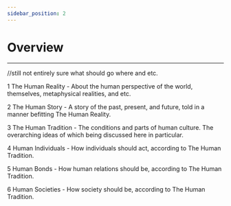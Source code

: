 ```yaml
---
sidebar_position: 2
---
```


# Overview

---

//still not entirely sure what should go where and etc.

1 The Human Reality - About the human perspective of the world, themselves, metaphysical realities, and etc.

2 The Human Story - A story of the past, present, and future, told in a manner befitting The Human Reality.

3 The Human Tradition - The conditions and parts of human culture. The overarching ideas of which being discussed here in particular.

4 Human Individuals - How individuals should act, according to The Human Tradition.

5 Human Bonds - How human relations should be, according to The Human Tradition.

6 Human Societies - How society should be, according to The Human Tradition.